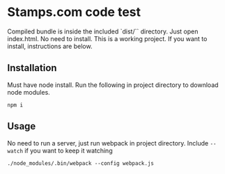 # Stamps.com code test

Compiled bundle is inside the included `dist/`` directory. Just open index.html. 
No need to install. This is a working project. If you want to install, instructions are below.

## Installation

Must have node install. Run the following in project directory to download node modules.

```
npm i
```

## Usage

No need to run a server, just run webpack in project directory. Include `--watch` if you want to keep it watching

```
./node_modules/.bin/webpack --config webpack.js
```
